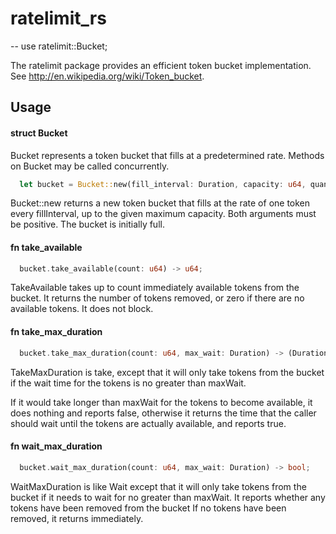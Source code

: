# ratelimit_rs

--
use ratelimit::Bucket;

The ratelimit package provides an efficient token bucket implementation. See
http://en.wikipedia.org/wiki/Token_bucket.

## Usage

#### struct Bucket

Bucket represents a token bucket that fills at a predetermined rate. Methods on
Bucket may be called concurrently.

```rust
  let bucket = Bucket::new(fill_interval: Duration, capacity: u64, quantum: u64, available_tokens: u64);
```

Bucket::new returns a new token bucket that fills at the rate of one token every
fillInterval, up to the given maximum capacity. Both arguments must be positive.
The bucket is initially full.

#### fn take_available

```rust
  bucket.take_available(count: u64) -> u64;
```

TakeAvailable takes up to count immediately available tokens from the bucket. It
returns the number of tokens removed, or zero if there are no available tokens.
It does not block.

#### fn take_max_duration

```rust
  bucket.take_max_duration(count: u64, max_wait: Duration) -> (Duration, bool);
```

TakeMaxDuration is take, except that it will only take tokens from the
bucket if the wait time for the tokens is no greater than maxWait.

If it would take longer than maxWait for the tokens to become available, it does
nothing and reports false, otherwise it returns the time that the caller should
wait until the tokens are actually available, and reports true.

#### fn wait_max_duration

```rust
  bucket.wait_max_duration(count: u64, max_wait: Duration) -> bool;
```

WaitMaxDuration is like Wait except that it will only take tokens from the
bucket if it needs to wait for no greater than maxWait. It reports whether any
tokens have been removed from the bucket If no tokens have been removed, it
returns immediately.
